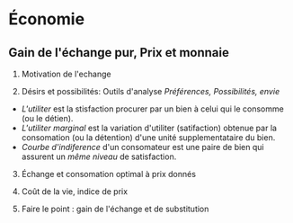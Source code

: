 # Économie

## Gain de l'échange pur, Prix et monnaie

1. Motivation de l'echange

2. Désirs et possibilités: Outils d'analyse
*Préférences, Possibilités, envie*

- *L'utiliter* est la stisfaction procurer par un bien à celui qui le consomme (ou le détien).
- *L'utiliter marginal* est la variation d'utiliter (satifaction) obtenue par la consomation (ou la détention) d'une unité supplementataire du bien.
- *Courbe d'indiference* d'un consomateur est une paire de bien qui assurent un *même niveau* de satisfaction.

3. Échange et consomation optimal à prix donnés

4. Coût de la vie, indice de prix

5. Faire le point : gain de l'échange et de substitution

